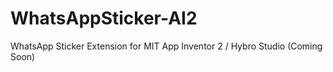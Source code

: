 # WhatsAppSticker-AI2
WhatsApp Sticker Extension for MIT App Inventor 2 / Hybro Studio (Coming Soon)

